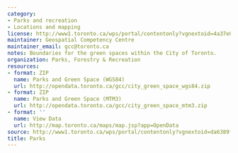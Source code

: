 ```yaml
---
category:
- Parks and recreation
- Locations and mapping
license: http://www1.toronto.ca/wps/portal/contentonly?vgnextoid=4a37e03bb8d1e310VgnVCM10000071d60f89RCRD
maintainer: Geospatial Competency Centre
maintainer_email: gcc@toronto.ca
notes: Boundaries for the green spaces within the City of Toronto.
organization: Parks, Forestry & Recreation
resources:
- format: ZIP
  name: Parks and Green Space (WGS84)
  url: http://opendata.toronto.ca/gcc/city_green_space_wgs84.zip
- format: ZIP
  name: Parks and Green Space (MTM3)
  url: http://opendata.toronto.ca/gcc/city_green_space_mtm3.zip
- format: ''
  name: View Data
  url: http://map.toronto.ca/maps/map.jsp?app=OpenData
source: http://www1.toronto.ca/wps/portal/contentonly?vgnextoid=da6389fe9c18b210VgnVCM1000003dd60f89RCRD&vgnextchannel=1a66e03bb8d1e310VgnVCM10000071d60f89RCRD
title: Parks
---
```

